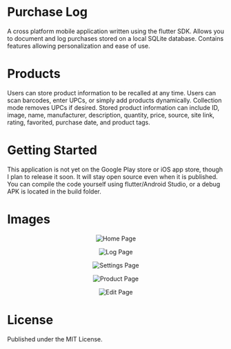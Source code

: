 # Purchase Log

A cross platform mobile application written using the flutter SDK. Allows you to document and log purchases stored on a local SQLite database. Contains features allowing personalization and ease of use. 

# Products
Users can store product information to be recalled at any time. Users can scan barcodes, enter UPCs, or simply add products dynamically. Collection mode removes UPCs if desired. Stored product information can include ID, image, name, manufacturer, description, quantity, price, source, site link, rating, favorited, purchase date, and product tags. 

# Getting Started

This application is not yet on the Google Play store or iOS app store, though I plan to release it soon. It will stay open source even when it is published. You can compile the code yourself using flutter/Android Studio, or a debug APK is located in the build folder.

# Images

<div align="center">

  ![Home Page](screenshots/home.png)

  ![Log Page](screenshots/log.png)

  ![Settings Page](screenshots/settings.png)

  ![Product Page](screenshots/product.png)

  ![Edit Page](screenshots/edit.png)

 </div>

# License
Published under the MIT License.
